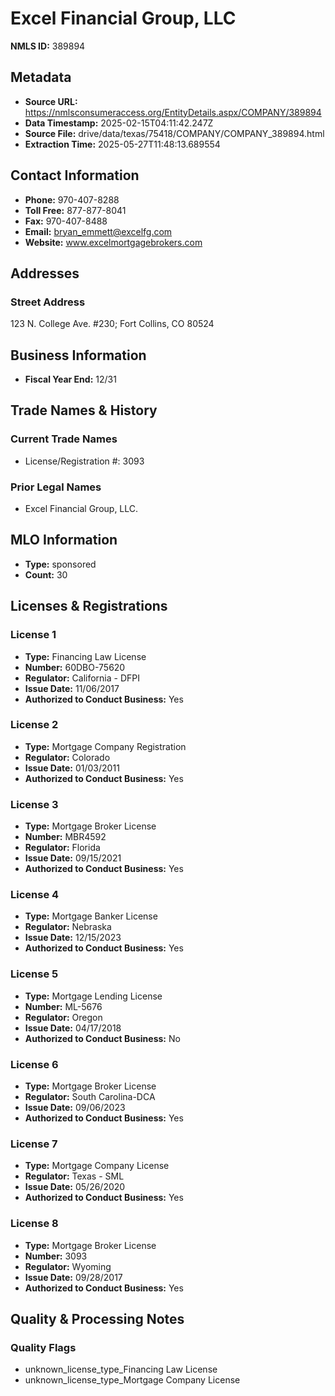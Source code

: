 # Excel Financial Group, LLC

**NMLS ID:** 389894

## Metadata
- **Source URL:** https://nmlsconsumeraccess.org/EntityDetails.aspx/COMPANY/389894
- **Data Timestamp:** 2025-02-15T04:11:42.247Z
- **Source File:** drive/data/texas/75418/COMPANY/COMPANY_389894.html
- **Extraction Time:** 2025-05-27T11:48:13.689554

## Contact Information
- **Phone:** 970-407-8288
- **Toll Free:** 877-877-8041
- **Fax:** 970-407-8488
- **Email:** bryan_emmett@excelfg.com
- **Website:** www.excelmortgagebrokers.com

## Addresses
### Street Address
123 N. College Ave. #230; Fort Collins, CO 80524

## Business Information
- **Fiscal Year End:** 12/31

## Trade Names & History
### Current Trade Names
- License/Registration #: 3093

### Prior Legal Names
- Excel Financial Group, LLC.

## MLO Information
- **Type:** sponsored
- **Count:** 30

## Licenses & Registrations

### License 1
- **Type:** Financing Law License
- **Number:** 60DBO-75620
- **Regulator:** California - DFPI
- **Issue Date:** 11/06/2017
- **Authorized to Conduct Business:** Yes

### License 2
- **Type:** Mortgage Company Registration
- **Regulator:** Colorado
- **Issue Date:** 01/03/2011
- **Authorized to Conduct Business:** Yes

### License 3
- **Type:** Mortgage Broker License
- **Number:** MBR4592
- **Regulator:** Florida
- **Issue Date:** 09/15/2021
- **Authorized to Conduct Business:** Yes

### License 4
- **Type:** Mortgage Banker License
- **Regulator:** Nebraska
- **Issue Date:** 12/15/2023
- **Authorized to Conduct Business:** Yes

### License 5
- **Type:** Mortgage Lending License
- **Number:** ML-5676
- **Regulator:** Oregon
- **Issue Date:** 04/17/2018
- **Authorized to Conduct Business:** No

### License 6
- **Type:** Mortgage Broker License
- **Regulator:** South Carolina-DCA
- **Issue Date:** 09/06/2023
- **Authorized to Conduct Business:** Yes

### License 7
- **Type:** Mortgage Company License
- **Regulator:** Texas - SML
- **Issue Date:** 05/26/2020
- **Authorized to Conduct Business:** Yes

### License 8
- **Type:** Mortgage Broker License
- **Number:** 3093
- **Regulator:** Wyoming
- **Issue Date:** 09/28/2017
- **Authorized to Conduct Business:** Yes

## Quality & Processing Notes
### Quality Flags
- unknown_license_type_Financing Law License
- unknown_license_type_Mortgage Company License
